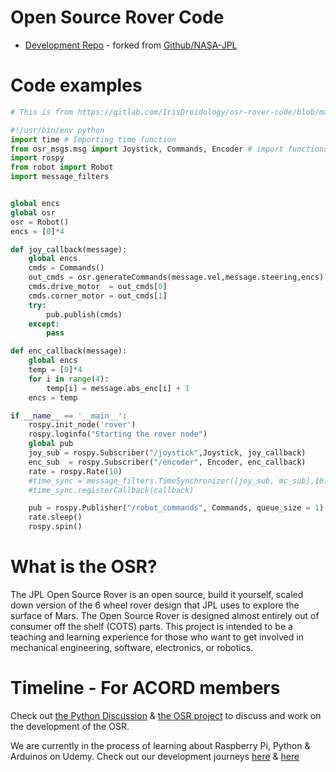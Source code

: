 # Open Source Rover Code
* [Development Repo](https://gitlab.com/IrisDroidology/osr-rover-code) - forked from [Github/NASA-JPL](https://github.com/nasa-jpl/open-source-rover)

# Code examples
```python
# This is from https://gitlab.com/IrisDroidology/osr-rover-code/blob/master/ROS/osr/scripts/rover.py

#!/usr/bin/env python
import time # Importing time function
from osr_msgs.msg import Joystick, Commands, Encoder # import functions?
import rospy
from robot import Robot
import message_filters


global encs
global osr
osr = Robot()
encs = [0]*4

def joy_callback(message):
	global encs
	cmds = Commands()
	out_cmds = osr.generateCommands(message.vel,message.steering,encs)
	cmds.drive_motor  = out_cmds[0]
	cmds.corner_motor = out_cmds[1]
	try:
		pub.publish(cmds)
	except:
		pass

def enc_callback(message):
	global encs
	temp = [0]*4
	for i in range(4):
		temp[i] = message.abs_enc[i] + 1
	encs = temp

if __name__ == '__main__':
	rospy.init_node('rover')
	rospy.loginfo("Starting the rover node")
	global pub
	joy_sub = rospy.Subscriber("/joystick",Joystick, joy_callback)
	enc_sub  = rospy.Subscriber("/encoder", Encoder, enc_callback)
	rate = rospy.Rate(10)
	#time_sync = message_filters.TimeSynchronizer([joy_sub, mc_sub],10)
	#time_sync.registerCallback(callback)

	pub = rospy.Publisher("/robot_commands", Commands, queue_size = 1)
	rate.sleep()
	rospy.spin()
```

# What is the OSR?
The JPL Open Source Rover is an open source, build it yourself, scaled down version of the 6 wheel rover design that JPL uses to explore the surface of Mars. The Open Source Rover is designed almost entirely out of consumer off the shelf (COTS) parts. This project is intended to be a teaching and learning experience for those who want to get involved in mechanical engineering, software, electronics, or robotics.

# Timeline - For ACORD members
Check out [the Python Discussion](https://github.com/orgs/acord-robotics/teams/python-development) & [the OSR project](https://github.com/orgs/acord-robotics/projects/5?add_cards_query=is%3Aopen) to discuss and work on the development of the OSR.

We are currently in the process of learning about Raspberry Pi, Python & Arduinos on Udemy. Check out our development journeys [here](http://github.com/irisdroidology/python-learning) & [here](http://github.com/acord-robotics/arduino-stellarios)
